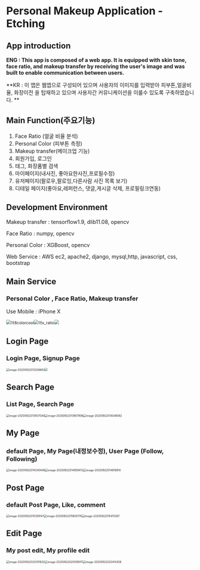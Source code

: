 # Personal Makeup Application - Etching

## App introduction

**ENG : This app is composed of a web app. It is equipped with skin tone, face ratio, and makeup transfer by receiving the user's image and was built to enable communication between users.**

**KR : 이 앱은 웹앱으로 구성되어 있으며 사용자의 이미지를 입력받아 피부톤,얼굴비율, 화장이전 을 탑재하고 있으며 사용자간 커뮤니케이션을 이룰수 있도록 구축하였습니다. **

## Main Function(주요기능)

1. Face Ratio (얼굴 비율 분석)
2. Personal Color (피부톤 측정)
3. Makeup transfer(메이크업 기능)
4. 회원가입, 로그인
5. 태그, 화장품별 검색
6. 마이페이지(내사진, 좋아요한사진,프로필수정)
7. 유저페이지(팔로우,팔로잉,다른사람 사진 목록 보기)
8. 디테일 페이지(좋아요,레퍼런스, 댓글,게시글 삭제, 프로필링크연동)



## Development Environment

Makeup transfer : tensorflow1.9, dlib11.08, opencv

Face Ratio : numpy, opencv

Personal Color : XGBoost, opencv

Web Service : AWS ec2, apache2, django, mysql,http, javascript, css, bootstrap



## Main Service

### Personal Color , Face Ratio, Makeup transfer

Use Mobile : iPhone X

<img src="https://github.com/roche-MH/etching/blob/master/Mobile_image/%EC%95%84x_Color.gif?raw=true" alt="아8colorcool" style="zoom:75%;" /><img src="https://github.com/roche-MH/etching/blob/master/Mobile_image/%EC%95%84x_ratio.gif?raw=true" alt="아x_ratio" style="zoom:75%;" /><img src="https://github.com/roche-MH/etching/blob/master/Mobile_image/%EC%95%84x_MT.gif?raw=true" style="zoom:75%;"/>

## Login Page

### Login Page, Signup Page

<img src="https://github.com/roche-MH/etching/blob/master/image/login.png?raw=true&quot;" alt="image-20200922013326663" style="zoom:50%;" /><img src="https://github.com/roche-MH/etching/blob/master/image/signup.png?raw=true" style="zoom:50%;" />



## Search Page

### List Page, Search Page

<img src="https://github.com/roche-MH/etching/blob/master/image/List.png?raw=true" alt="image-20200922013937044" style="zoom:50%;" /><img src="https://github.com/roche-MH/etching/blob/master/image/tag.png?raw=true" alt="image-20200922013957906" style="zoom:50%;" /><img src="https://github.com/roche-MH/etching/blob/master/image/cosmatic.png?raw=true" alt="image-20200922014048582" style="zoom:50%;" />



## My Page

### default Page, My Page(내정보수정),  User Page (Follow, Following)

<img src="https://github.com/roche-MH/etching/blob/master/image/default%20mypage.png?raw=true" alt="image-20200922014340448" style="zoom:50%;" /><img src="https://github.com/roche-MH/etching/blob/master/image/mypage.png?raw=true" alt="image-20200922014959413" style="zoom:50%;" /><img src="https://github.com/roche-MH/etching/blob/master/image/User%20page.png?raw=true" alt="image-20200922014616810" style="zoom:50%;" />



## Post Page

### default Post Page, Like, comment



<img src="https://github.com/roche-MH/etching/blob/master/image/default%20postpage.png?raw=true" alt="image-20200922015359147" style="zoom:50%;" /><img src="https://github.com/roche-MH/etching/blob/master/image/Like.png?raw=true" alt="image-20200922015805176" style="zoom:50%;" /><img src="https://github.com/roche-MH/etching/blob/master/image/comment.png?raw=true" alt="image-20200922015415367" style="zoom:50%;" />



## Edit Page

### My post edit, My profile edit

<img src="https://github.com/roche-MH/etching/blob/master/image/postedit.png?raw=true" alt="image-20200922020351632" style="zoom:50%;" /><img src="https://github.com/roche-MH/etching/blob/master/image/postedit2.png?raw=true" alt="image-20200922020559011" style="zoom:50%;" /><img src="https://github.com/roche-MH/etching/blob/master/image/profileedit.png?raw=true" alt="image-20200922020414308" style="zoom:50%;" />
